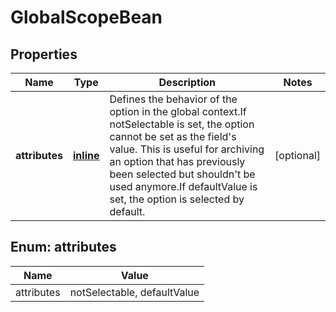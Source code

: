 
# GlobalScopeBean

## Properties
Name | Type | Description | Notes
------------ | ------------- | ------------- | -------------
**attributes** | [**inline**](#kotlin.collections.Set&lt;AttributesEnum&gt;) | Defines the behavior of the option in the global context.If notSelectable is set, the option cannot be set as the field&#39;s value. This is useful for archiving an option that has previously been selected but shouldn&#39;t be used anymore.If defaultValue is set, the option is selected by default. |  [optional]


<a name="kotlin.collections.Set<AttributesEnum>"></a>
## Enum: attributes
Name | Value
---- | -----
attributes | notSelectable, defaultValue



